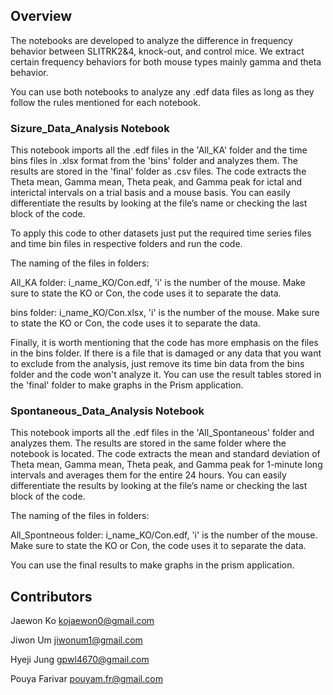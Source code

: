 ## Overview

The notebooks are developed to analyze the difference in frequency behavior between SLITRK2&4, knock-out, and control mice. We extract certain frequency behaviors for both mouse types mainly gamma and theta behavior.

You can use both notebooks to analyze any .edf data files as long as they follow the rules mentioned for each notebook.

### Sizure_Data_Analysis Notebook

This notebook imports all the .edf files in the 'All_KA' folder and the time bins files in .xlsx format from the 'bins' folder and analyzes them. The results are stored in the 'final' folder as .csv files.
The code extracts the Theta mean, Gamma mean, Theta peak, and Gamma peak for ictal and interictal intervals on a trial basis and a mouse basis. You can easily differentiate the results by looking at the file’s name or checking the last block of the code.

To apply this code to other datasets just put the required time series files and time bin files in respective folders and run the code. 

The naming of the files in folders:

All_KA folder:
i_name_KO/Con.edf, 'i' is the number of the mouse. Make sure to state the KO or Con, the code uses it to separate the data.

bins folder:
i_name_KO/Con.xlsx, 'i' is the number of the mouse. Make sure to state the KO or Con, the code uses it to separate the data.

Finally, it is worth mentioning that the code has more emphasis on the files in the bins folder. If there is a file that is damaged or any data that you want to exclude from the analysis, just remove its time bin data from the bins folder and the code won't analyze it.
You can use the result tables stored in the 'final' folder to make graphs in the Prism application.

### Spontaneous_Data_Analysis Notebook

This notebook imports all the .edf files in the 'All_Spontaneous' folder and analyzes them. The results are stored in the same folder where the notebook is located.
The code extracts the mean and standard deviation of Theta mean, Gamma mean, Theta peak, and Gamma peak for 1-minute long intervals and averages them for the entire 24 hours. You can easily differentiate the results by looking at the file’s name or checking the last block of the code.

The naming of the files in folders:

All_Spontneous folder:
i_name_KO/Con.edf, 'i' is the number of the mouse. Make sure to state the KO or Con, the code uses it to separate the data.

You can use the final results to make graphs in the prism application.

## Contributors
Jaewon Ko        kojaewon0@gmail.com


Jiwon Um         jiwonum1@gmail.com


Hyeji Jung       gpwl4670@gmail.com


Pouya Farivar    pouyam.fr@gmail.com




